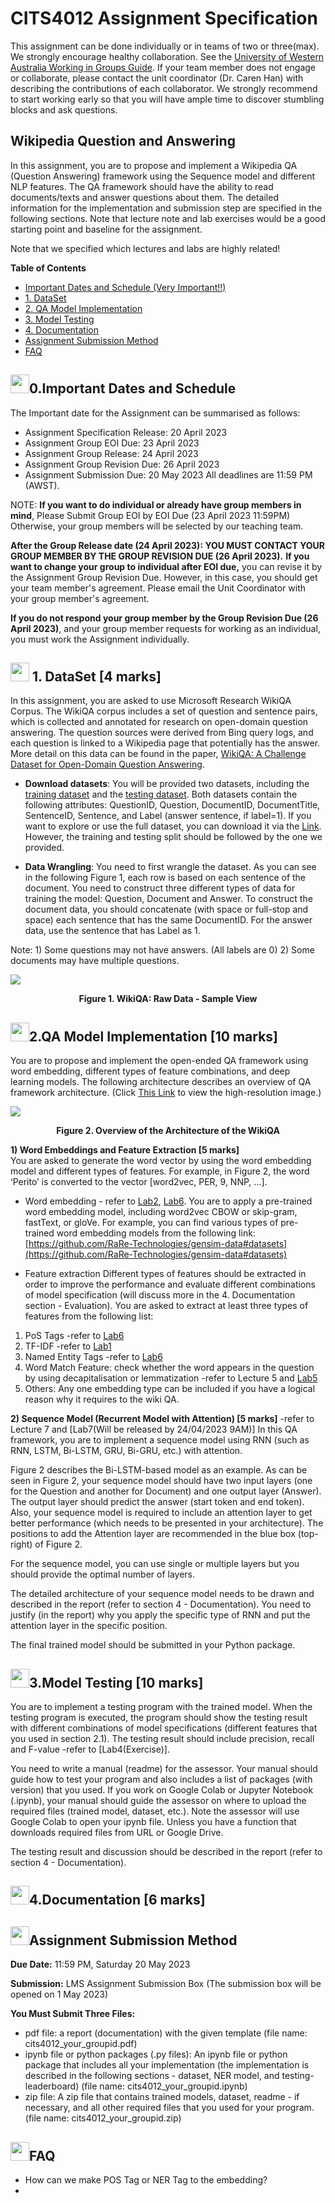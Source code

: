 # CITS4012 Assignment Specification

This assignment can be done individually or in teams of two or three(max). We strongly encourage healthy collaboration. See the [University of Western Australia Working in Groups Guide](https://www.uwa.edu.au/students/-/media/Project/UWA/UWA/Students/Docs/STUDYSmarter/SS4-Working-in-Groups.pdf). If your team member does not engage or collaborate, please contact the unit coordinator (Dr. Caren Han) with describing the contributions of each collaborator. We strongly recommend to start working early so that you will have ample time to discover stumbling blocks and ask questions.

## Wikipedia Question and Answering
In this assignment, you are to propose and implement a Wikipedia QA (Question Answering) framework using the Sequence model and different NLP features. The QA framework should have the ability to read documents/texts and answer questions about them. The detailed information for the implementation and submission step are specified in the following sections. Note that lecture note and lab exercises would be a good starting point and baseline for the assignment.

Note that we specified which lectures and labs are highly related!

**Table of Contents**
- [Important Dates and Schedule (Very Important!!)](https://github.com/adlnlp/CITS4012_2023#0important-dates-and-schedule)
- [1. DataSet](https://github.com/adlnlp/CITS4012_2023#-1-dataset-4-marks)
- [2. QA Model Implementation](https://github.com/adlnlp/CITS4012_2023#2qa-model-implementation-10-marks)
- [3. Model Testing](https://github.com/adlnlp/CITS4012_2023#3model-testing-10-marks)
- [4. Documentation](https://github.com/adlnlp/CITS4012_2023#4documentation-6-marks)
- [Assignment Submission Method](https://github.com/adlnlp/CITS4012_2023#assignment-submission-method)
- [FAQ](https://github.com/adlnlp/CITS4012_2023#faq)





## <img src="https://em-content.zobj.net/thumbs/120/microsoft/319/calendar_1f4c5.png" width="30" />0.Important Dates and Schedule
The Important date for the Assignment can be summarised as follows:
- Assignment Specification Release: 20 April 2023
- Assignment Group EOI Due: 23 April 2023
- Assignment Group Release: 24 April 2023
- Assignment Group Revision Due: 26 April 2023
- Assignment Submission Due: 20 May 2023
All deadlines are 11:59 PM (AWST).

NOTE: 
**If you want to do individual or already have group members in mind**, Please Submit Group EOI by EOI Due (23 April 2023 11:59PM)
Otherwise, your group members will be selected by our teaching team. 

**After the Group Release date (24 April 2023): YOU MUST CONTACT YOUR GROUP MEMBER BY THE GROUP REVISION DUE (26 April 2023).**
**If you want to change your group to individual after EOI due,**  you can revise it by the Assignment Group Revision Due. However, in this case, you should get your team member's agreement. Please email the Unit Coordinator with your group member's agreement.

**If you do not respond your group member by the Group Revision Due (26 April 2023)**, and your group member requests for working as an individual, you must work the Assignment individually.



## <img src="https://em-content.zobj.net/thumbs/120/samsung/349/card-file-box_1f5c3-fe0f.png" width="30" /> 1. DataSet [4 marks]
In this assignment, you are asked to use Microsoft Research WikiQA Corpus. The WikiQA corpus includes a set of question and sentence pairs, which is collected and annotated for research on open-domain question answering. The question sources were derived from Bing query logs, and each question is linked to a Wikipedia page that potentially has the answer. More detail on this data can be found in the paper, [WikiQA: A Challenge Dataset for Open-Domain Question Answering](https://aclweb.org/anthology/D15-1237). 

- **Download datasets**:
You will be provided two datasets, including the [training dataset](https://drive.google.com/uc?id=1SXoGbD9WZHwhpqR-cBw7-8_7Ri06nIb6) and the [testing dataset](https://drive.google.com/uc?id=1TwuDSxlcAFDnTRpF-GRvqRXoR_UsJznH). Both datasets contain the following attributes: QuestionID, Question, DocumentID, DocumentTitle, SentenceID, Sentence, and Label (answer sentence, if label=1). If you want to explore or use the full dataset, you can download it via the [Link](https://www.microsoft.com/en-us/download/details.aspx?id=52419). However, the training and testing split should be followed by the one we provided.

- **Data Wrangling**:
You need to first wrangle the dataset. As you can see in the following Figure 1, each row is based on each sentence of the document. You need to construct three different types of data for training the model: Question, Document and Answer. To construct the document data, you should concatenate (with space or full-stop and space) each sentence that has the same DocumentID. For the answer data, use the sentence that has Label as 1.

Note: 1) Some questions may not have answers. (All labels are 0) 2) Some documents may have multiple questions.

<img src="https://github.com/adlnlp/CITS4012_2023/blob/main/Assi_figure1.PNG"><p align="center">**Figure 1. WikiQA: Raw Data - Sample View**</p>




## <img src="https://em-content.zobj.net/thumbs/120/whatsapp/326/desktop-computer_1f5a5-fe0f.png" width="30" />2.QA Model Implementation [10 marks]
You are to propose and implement the open-ended QA framework using word embedding, different types of feature combinations, and deep learning models. The following architecture describes an overview of QA framework architecture. (Click [This Link](https://github.com/adlnlp/CITS4012_2023/blob/main/assignment_overview.png) to view the high-resolution image.)

<img src="https://github.com/adlnlp/CITS4012_2023/blob/main/assignment_overview.png"><p align="center">**Figure 2. Overview of the Architecture of the WikiQA**</p>

**1) Word Embeddings and Feature Extraction [5 marks]**
<br/>
You are asked to generate the word vector by using the word embedding model and different types of features. For example, in Figure 2, the word ‘Perito’ is converted to the vector [word2vec, PER, 9, NNP, …].  

- Word embedding - refer to [Lab2](https://colab.research.google.com/drive/1KY63ItqLQshnM3CuF46Hxl4fq2_4k3en?usp=sharing), [Lab6](https://colab.research.google.com/drive/1aJB7LMVftUCDaN1OMIat6YyRvdTMgJf_?usp=sharing). 
You are to apply a pre-trained word embedding model, including word2vec CBOW or skip-gram, fastText, or gloVe. For example, you can find various types of pre-trained word embedding models from the following link:
[https://github.com/RaRe-Technologies/gensim-data#datasets](https://github.com/RaRe-Technologies/gensim-data#datasets)

- Feature extraction
Different types of features should be extracted in order to improve the performance and evaluate different combinations of model specification (will discuss more in the 4. Documentation section - Evaluation).  You are asked to extract at least three types of features from the following list:
1) PoS Tags  -refer to [Lab6](https://colab.research.google.com/drive/1aJB7LMVftUCDaN1OMIat6YyRvdTMgJf_?usp=sharing)
2) TF-IDF -refer to [Lab1](https://colab.research.google.com/drive/1w3vj8xzRzeHzZibCRxpNddgsbUCwf6T-?usp=sharing)
3) Named Entity Tags -refer to [Lab6](https://colab.research.google.com/drive/1aJB7LMVftUCDaN1OMIat6YyRvdTMgJf_?usp=sharing)
4) Word Match Feature: check whether the word appears in the question by using decapitalisation or lemmatization  -refer to Lecture 5 and [Lab5](https://colab.research.google.com/drive/1euiRIkQAaJS7Vjd5PRFxJHZw3aHn5d1K?usp=sharing)
5) Others: Any one embedding type can be included if you have a logical reason why it requires to the wiki QA. 



**2) Sequence Model (Recurrent Model with Attention) [5 marks]**
-refer to Lecture 7 and [Lab7(Will be released by 24/04/2023 9AM)]
In this QA framework, you are to implement a sequence model using RNN  (such as RNN, LSTM, Bi-LSTM, GRU, Bi-GRU, etc.) with attention. 

Figure 2 describes the Bi-LSTM-based model as an example.  As can be seen in Figure 2, your sequence model should have two input layers (one for the Question and another for Document) and one output layer (Answer). The output layer should predict the answer (start token and end token). Also, your sequence model is required to include an attention layer to get better performance (which needs to be presented in your architecture). The positions to add the Attention layer are recommended in the blue box (top-right) of Figure 2.

For the sequence model, you can use single or multiple layers but you should provide the optimal number of layers. 

The detailed architecture of your sequence model needs to be drawn and described in the report (refer to section 4 - Documentation). You need to justify (in the report) why you apply the specific type of RNN and put the attention layer in the specific position. 

The final trained model should be submitted in your Python package. 


## <img src="https://em-content.zobj.net/source/skype/289/test-tube_1f9ea.png" width="30" />3.Model Testing [10 marks]
You are to implement a testing program with the trained model. When the testing program is executed, the program should show the testing result with different combinations of model specifications (different features that you used in section 2.1). The testing result should include precision, recall and F-value -refer to [Lab4(Exercise)].

You need to write a manual (readme) for the assessor. Your manual should guide how to test your program and also includes a list of packages (with version) that you used. If you work on Google Colab or Jupyter Notebook (.ipynb), your manual should guide the assessor on where to upload the required files (trained model, dataset, etc.). Note the assessor will use Google Colab to open your ipynb file. Unless you have a function that downloads required files from URL or Google Drive. 

The testing result and discussion should be described in the report  (refer to section 4 - Documentation).




## <img src="https://em-content.zobj.net/thumbs/120/facebook/355/page-facing-up_1f4c4.png" width="30" />4.Documentation [6 marks]




## <img src="https://em-content.zobj.net/thumbs/120/whatsapp/326/envelope-with-arrow_1f4e9.png" width="30" />Assignment Submission Method
**Due Date:** 11:59 PM, Saturday 20 May 2023

**Submission:** LMS Assignment Submission Box (The submission box will be opened on 1 May 2023)

**You Must Submit Three Files:**
- pdf file: a report (documentation) with the given template
(file name: cits4012_your_groupid.pdf)
- ipynb file or python packages (.py files): An ipynb file or python package that includes all your implementation (the implementation is described in the following sections - dataset, NER model, and testing-leaderboard)
(file name: cits4012_your_groupid.ipynb)
- zip file: A zip file that contains trained models, dataset, readme - if necessary, and all other required files that you used for your program.
(file name: cits4012_your_groupid.zip)


## <img src="https://em-content.zobj.net/thumbs/120/google/350/person-raising-hand_1f64b.png" width="30" />FAQ
- How can we make POS Tag or NER Tag to the embedding? 
- 
